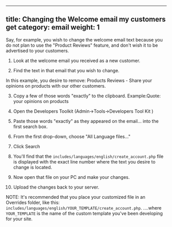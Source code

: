 
---
title: Changing the Welcome email my customers get
category: email
weight: 1
---
Say, for example, you wish to change the welcome email text because you do not plan to use the "Product Reviews" feature, and don't wish it to be advertised to your customers.

1. Look at the welcome email you received as a new customer.

2. Find the text in that email that you wish to change.

In this example, you desire to remove:
Products Reviews - Share your opinions on products with our other customers.

3. Copy a few of those words "exactly" to the clipboard. Example:Quote: your opinions on products

4. Open the Developers Toolkit (Admin->Tools->Developers Tool Kit )

5. Paste those words "exactly" as they appeared on the email... into the first search box.

6. From the first drop-down, choose "All Language files..."

7. Click Search

8. You'll find that the `includes/languages/english/create_account.php` file is displayed with the exact line number where the text you desire to change is located.

9. Now open that file on your PC and make your changes.

10. Upload the changes back to your server.

NOTE: It's recommended that you place your customized file in an Overrides folder, like this:
`includes/languages/english/YOUR_TEMPLATE/create_account.php`.
....where `YOUR_TEMPLATE` is the name of the custom template you've been developing for your site.

